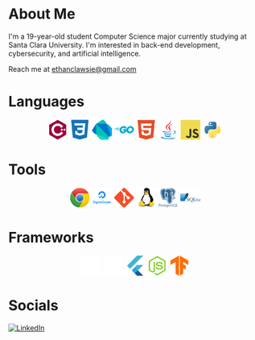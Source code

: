 # About Me

I'm a 19-year-old student Computer Science major currently studying at Santa Clara University. I'm interested in back-end development, cybersecurity, and artificial intelligence.

Reach me at ethanclawsie@gmail.com

# Languages

<p align="center">
  <img src="icons/cpp.svg" alt="C++" width="40" height="40">
  <img src="icons/css.svg" alt="CSS" width="40" height="40">
  <img src="icons/dart.svg" alt="Dart" width="40" height="40">
  <img src="icons/go.svg" alt="Go" width="40" height="40">
  <img src="icons/html.svg" alt="HTML" width="40" height="40">
  <img src="icons/java.svg" alt="Java" width="40" height="40">
  <img src="icons/javascript.svg" alt="Javascript" width="40" height="40">
  <img src="icons/python.svg" alt="Python" width="40" height="40">
</p>

# Tools

<p align="center">
  <img src="icons/chrome.svg" alt="Chrome Extension Development" width="40" height="40">
  <img src="icons/digitalocean.svg" alt="Digital Ocean" width="40" height="40">
  <img src="icons/git.svg" alt="Git" width="40" height="40">
  <img src="icons/linux.svg" alt="Linux" width="40" height="40">
  <img src="icons/postgres.svg" alt="PostgreSQL" width="40" height="40">
  <img src="icons/sqlite.svg" alt="Sqlite" width="40" height="40">
</p>

# Frameworks

<p align="center">
  <img src="icons/download.svg" alt="Express" width="40" height="40">
  <img src="icons/download-2.svg" alt="Flask" width="40" height="40">
  <img src="icons/flutter.svg" alt="Flutter" width="40" height="40">
  <img src="icons/node.svg" alt="Node" width="40" height="40">
  <img src="icons/tensorflow.svg" alt="Tensorflow" width="40" height="40">
</p>

# Socials

[![LinkedIn](https://img.shields.io/badge/LinkedIn-%230077B5.svg?logo=linkedin&logoColor=white)](https://linkedin.com/in/ethanclawsie)
